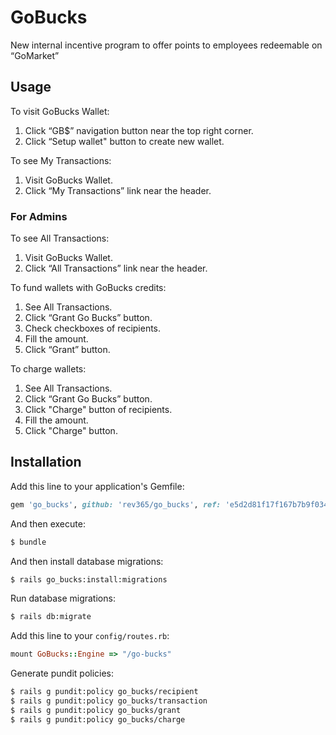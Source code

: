 # GoBucks
New internal incentive program to offer points to employees redeemable on “GoMarket”

## Usage

To visit GoBucks Wallet:
1. Click “GB$” navigation button near the top right corner.
2. Click “Setup wallet" button to create new wallet.

To see My Transactions:
1. Visit GoBucks Wallet.
2. Click “My Transactions” link near the header.

### For Admins

To see All Transactions:
1. Visit GoBucks Wallet.
2. Click “All Transactions” link near the header.

To fund wallets with GoBucks credits:
1. See All Transactions.
2. Click “Grant Go Bucks” button.
3. Check checkboxes of recipients.
4. Fill the amount.
5. Click “Grant” button.

To charge wallets:
1. See All Transactions.
2. Click “Grant Go Bucks” button.
3. Click "Charge" button of recipients.
4. Fill the amount.
5. Click "Charge" button.

## Installation

Add this line to your application's Gemfile:
```ruby
gem 'go_bucks', github: 'rev365/go_bucks', ref: 'e5d2d81f17f167b7b9f034ae3292b9014b5a5d19'
```

And then execute:
```bash
$ bundle
```

And then install database migrations:
```bash
$ rails go_bucks:install:migrations
```

Run database migrations:
```bash
$ rails db:migrate
```

Add this line to your `config/routes.rb`:
```ruby
mount GoBucks::Engine => "/go-bucks"
```

Generate pundit policies:
```bash
$ rails g pundit:policy go_bucks/recipient
$ rails g pundit:policy go_bucks/transaction
$ rails g pundit:policy go_bucks/grant
$ rails g pundit:policy go_bucks/charge
```
